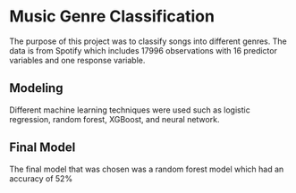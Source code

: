 # Music Genre Classification

The purpose of this project was to classify songs into different genres. 
The data is from Spotify which includes 17996 observations with 16 predictor variables and one response variable.

## Modeling
Different machine learning techniques were used such as logistic regression, random forest, XGBoost, and neural network.

## Final Model
The final model that was chosen was a random forest model which had an accuracy of 52%
